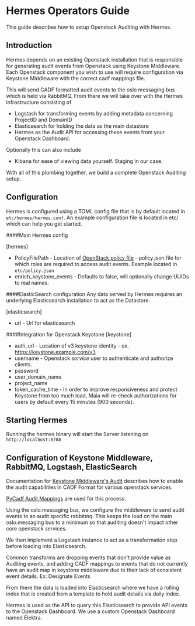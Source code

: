 # Hermes Operators Guide

This guide describes how to setup Openstack Auditing with Hermes.

## Introduction

Hermes depends on an existing Openstack installation that is responsible for generating
audit events from Openstack using Keystone Middleware. Each Openstack component you wish to 
use will require configuration via Keystone Middleware with the correct cadf mappings file.

This will send CADF formatted audit events to the oslo messaging bus which is held via RabbitMQ. 
From there we will take over with the Hermes infrastructure consisting of 

* Logstash for transforming events by adding metadata concerning ProjectID and DomainID
* Elasticsearch for holding the data as the main datastore
* Hermes as the Audit API for accessing these events from your Openstack Dashboard.

Optionally this can also include

* Kibana for ease of viewing data yourself. Staging in our case.

With all of this plumbing together, we build a complete Openstack Auditing setup.

## Configuration

Hermes is configured using a TOML config file that is by default located in `etc/hermes/hermes.conf`.
An example configuration file is located in etc/ which can help you get started.

####Main Hermes config

\[hermes\]
* PolicyFilePath - Location of [OpenStack policy file](https://docs.openstack.org/security-guide/identity/policies.html) - policy.json file for which roles are required to access audit events. 
Example located in `etc/policy.json`
* enrich_keystone_events - Defaults to false, will optionally change UUIDs to real names.

####ElasticSearch configuration
Any data served by Hermes requires an underlying Elasticsearch installation to act as the Datastore.

\[elasticsearch\]
* url - Url for elasticsearch

####Integration for Openstack Keystone
\[keystone\] 
* auth_url - Location of v3 keystone identity - ex. https://keystone.example.com/v3
* username - Openstack *service* user to authenticate and authorize clients.
* password 
* user_domain_name 
* project_name
* token_cache_time - In order to improve responsiveness and protect Keystone from too much load, Maia will
re-check authorizations for users by default every 15 minutes (900 seconds).

## Starting Hermes

Running the hermes binary will start the Server listening on `http://localhost:8788`

## Configuration of Keystone Middleware, RabbitMQ, Logstash, ElasticSearch

Documentation for [Keystone Middleware's Audit](https://docs.openstack.org/keystonemiddleware/latest/audit.html) 
describes how to enable the audit capabilities in CADF Format for
various openstack services. 

[PyCadf Audit Mappings](https://github.com/openstack/pycadf/tree/master/etc/pycadf) are used for this process.

Using the oslo.messaging bus, we configure the middleware to send audit 
events to an audit specific rabbitmq. This keeps the load on the main
oslo.messaging bus to a minimum so that auditing doesn't impact other 
core openstack services.

We then implement a Logstash instance to act as a transformation step before
loading into Elasticsearch. 

Common transforms are dropping events that don't provide value as Auditing 
events, and adding CADF mappings to events that do not currently have an 
audit map in keystone middleware due to their lack of consistent event details.
Ex: Designate Events 

From there the data is loaded into Elasticsearch where we have a rolling 
index that is created from a template to hold audit details via daily 
index.

Hermes is used as the API to query this Elasticsearch to provide API events
to the Openstack Dashboard. We use a custom Openstack Dashboard named Elektra.

